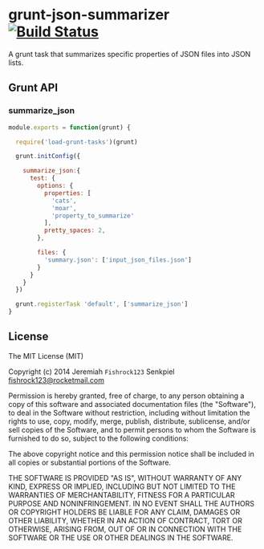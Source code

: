 # grunt-json-summarizer [![Build Status](https://travis-ci.org/fishrock123/grunt-json-summarizer.png)](https://travis-ci.org/fishrock123/grunt-json-summarizer)

A grunt task that summarizes specific properties of JSON files into JSON lists.

## Grunt API

### summarize_json

```js
module.exports = function(grunt) {

  require('load-grunt-tasks')(grunt)

  grunt.initConfig({

    summarize_json:{
      test: {
        options: {
          properties: [
            'cats',
            'moar',
            'property_to_summarize'
          ],
          pretty_spaces: 2,
        },

        files: {
          'summary.json': ['input_json_files.json']
        }
      }
    }
  })

  grunt.registerTask 'default', ['summarize_json']
}
```


## License

The MIT License (MIT)

Copyright (c) 2014 Jeremiah `Fishrock123` Senkpiel <fishrock123@rocketmail.com>

Permission is hereby granted, free of charge, to any person obtaining a copy
of this software and associated documentation files (the "Software"), to deal
in the Software without restriction, including without limitation the rights
to use, copy, modify, merge, publish, distribute, sublicense, and/or sell
copies of the Software, and to permit persons to whom the Software is
furnished to do so, subject to the following conditions:

The above copyright notice and this permission notice shall be included in
all copies or substantial portions of the Software.

THE SOFTWARE IS PROVIDED "AS IS", WITHOUT WARRANTY OF ANY KIND, EXPRESS OR
IMPLIED, INCLUDING BUT NOT LIMITED TO THE WARRANTIES OF MERCHANTABILITY,
FITNESS FOR A PARTICULAR PURPOSE AND NONINFRINGEMENT. IN NO EVENT SHALL THE
AUTHORS OR COPYRIGHT HOLDERS BE LIABLE FOR ANY CLAIM, DAMAGES OR OTHER
LIABILITY, WHETHER IN AN ACTION OF CONTRACT, TORT OR OTHERWISE, ARISING FROM,
OUT OF OR IN CONNECTION WITH THE SOFTWARE OR THE USE OR OTHER DEALINGS IN
THE SOFTWARE.
